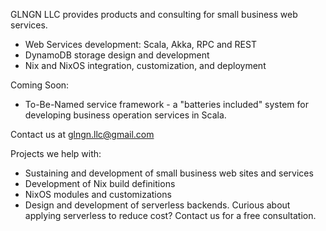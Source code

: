 GLNGN LLC provides products and consulting for small business web services.

* Web Services development: Scala, Akka, RPC and REST
* DynamoDB storage design and development
* Nix and NixOS integration, customization, and deployment

Coming Soon:

* To-Be-Named service framework - a "batteries included" system for developing business operation services in Scala.

Contact us at <a href="mailto:glngn.llc@gmail.com" target="_blank">glngn.llc@gmail.com</a>

Projects we help with:

* Sustaining and development of small business web sites and services
* Development of Nix build definitions
* NixOS modules and customizations
* Design and development of serverless backends. Curious about applying serverless to reduce cost? Contact us for a free consultation.
